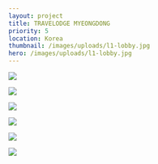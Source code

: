```yaml
---
layout: project
title: TRAVELODGE MYEONGDONG
priority: 5
location: Korea
thumbnail: /images/uploads/l1-lobby.jpg
hero: /images/uploads/l1-lobby.jpg
---
```


![](/images/uploads/l1-lodge_option2.jpg)

![](/images/uploads/l1-lift-lobby.jpg)

![](/images/uploads/b1_spa-reception.jpg)

![](/images/uploads/b1-snack-bar.jpg)

![](/images/uploads/b1-spa-treatment-room.jpg)

![](/images/uploads/b1-gym.jpg)
